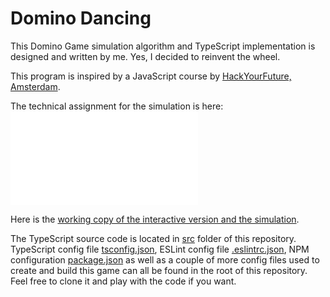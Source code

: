 # Domino Dancing

This Domino Game simulation algorithm and TypeScript implementation is designed and written by me. Yes, I decided to reinvent the wheel.

This program is inspired by a JavaScript course by [HackYourFuture, Amsterdam](https://www.hackyourfuture.net/).


The technical assignment for the simulation is here: 
![Dominoes game technical assignment](./JS-DominoGame.pdf)

Here is the [working copy of the interactive version and the simulation](https://shenshin.github.io/domino-dancing/).

The TypeScript source code is located in [src](https://github.com/shenshin/domino-dancing/tree/master/src) folder of this repository. TypeScript config file [tsconfig.json](https://github.com/shenshin/domino-dancing/blob/master/tsconfig.json), ESLint config file [.eslintrc.json](.eslintrc.json), NPM configuration [package.json](https://github.com/shenshin/domino-dancing/blob/master/package.json) as well as a couple of more config files used to create and build this game can all be found in the root of this repository. Feel free to clone it and play with the code if you want.
